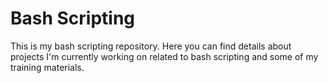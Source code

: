 # Bash Scripting

This is my bash scripting repository. Here you can find details about projects I'm currently working on related to bash scripting and some of my training materials.

